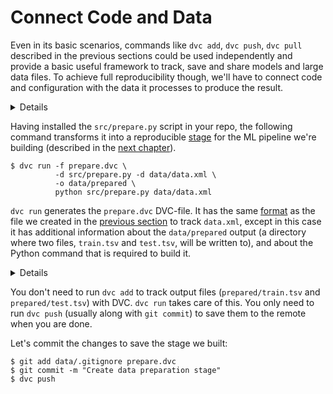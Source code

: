 # Connect Code and Data

Even in its basic scenarios, commands like `dvc add`, `dvc push`, `dvc pull`
described in the previous sections could be used independently and provide a
basic useful framework to track, save and share models and large data files. To
achieve full reproducibility though, we'll have to connect code and
configuration with the data it processes to produce the result.

<details>

### Expand to prepare example code

If you've followed this _Get Started_ section from the beginning, run these
commands to get the example code:

```dvc
$ wget https://code.dvc.org/get-started/code.zip
$ unzip code.zip
$ rm -f code.zip
```

Windows doesn't include the `wget` utility by default, but you can use the
browser to download `code.zip`. (Right-click
[this link](https://code.dvc.org/get-started/code.zip) and select
`Save Link As...` (Chrome). Save it into the project directory.

The workspace should now look like this:

```dvc
$ tree
.
├── data
│   ├── data.xml
│   └── data.xml.dvc
└── src
    ├── evaluate.py
    ├── featurization.py
    ├── prepare.py
    ├── requirements.txt
    └── train.py
```

Now let's install the requirements. But before we do that, we **strongly**
recommend creating a
[virtual environment](https://packaging.python.org/tutorials/installing-packages/#creating-virtual-environments):

```dvc
$ virtualenv -p python3 .env
$ echo ".env/" >> .gitignore
$ source .env/bin/activate
$ pip install -r src/requirements.txt
```

Optionally, save the progress with Git:

```dvc
$ git add .
$ git commit -m "Add source code files to repo"
```

</details>

Having installed the `src/prepare.py` script in your repo, the following command
transforms it into a reproducible [stage](/doc/command-reference/run) for the ML
pipeline we're building (described in the [next chapter](/doc/learn/pipelines)).

```dvc
$ dvc run -f prepare.dvc \
          -d src/prepare.py -d data/data.xml \
          -o data/prepared \
          python src/prepare.py data/data.xml
```

`dvc run` generates the `prepare.dvc` DVC-file. It has the same
[format](/doc/user-guide/dvc-file-format) as the file we created in the
[previous section](/doc/learn/get-started/add-files) to track `data.xml`, except
in this case it has additional information about the `data/prepared` output (a
directory where two files, `train.tsv` and `test.tsv`, will be written to), and
about the Python command that is required to build it.

<details>

### Expand to learn more about what has just happened

This is how the result should look like now:

```diff
    .
    ├── data
    │   ├── data.xml
    │   ├── data.xml.dvc
+   │   └── prepared
+   │       ├── test.tsv
+   │       └── train.tsv
+   ├── prepare.dvc
    └── src
        ├── evaluate.py
        ├── featurization.py
        ├── prepare.py
        ├── requirements.txt
        └── train.py
```

This is how `prepare.dvc` looks like:

```yaml
cmd: python src/prepare.py data/data.xml
deps:
  - md5: b4801c88a83f3bf5024c19a942993a48
    path: src/prepare.py
  - md5: a304afb96060aad90176268345e10355
    path: data/data.xml
md5: c3a73109be6c186b9d72e714bcedaddb
outs:
  - cache: true
    md5: 6836f797f3924fb46fcfd6b9f6aa6416.dir
    metric: false
    path: data/prepared
wdir: .
```

> `dvc run` is just the first of a set of DVC command required to generate a
> [pipeline](/doc/learn/get-started/pipeline), or in other words, instructions
> on how to build a ML model (data file) from previous data files (or
> directories).

Let's briefly mention what the command options used above mean for this
particular example:

`-f prepare.dvc` specifies a name for the DVC-file (pipeline stage). It's
optional but we recommend using it to make your project structure more readable.

`-d src/prepare.py` and `-d data/data.xml` mean that the `prepare.dvc` stage
file depends on them to produce the result. When you run `dvc repro` next time
(see next chapter) DVC will automatically check these dependencies and decide
whether this stage is up to date or whether it should be executed to regenerate
its outputs.

`-o data/prepared` specifies the output directory processed data will be put
into. The script creates two files in it – that will be used later to generate
features, train and evaluate the model.

And, the last line, `python src/prepare.py data/data.xml`, specifies a command
to run. This command is saved to the generated DVC-file, and used later by
`dvc repro`.

Hopefully, `dvc run` (and `dvc repro`) will become intuitive after a few more
Get Started chapters. You can always refer to the the command references for
more details on their behavior and options.

</details>

You don't need to run `dvc add` to track output files (`prepared/train.tsv` and
`prepared/test.tsv`) with DVC. `dvc run` takes care of this. You only need to
run `dvc push` (usually along with `git commit`) to save them to the remote when
you are done.

Let's commit the changes to save the stage we built:

```dvc
$ git add data/.gitignore prepare.dvc
$ git commit -m "Create data preparation stage"
$ dvc push
```
